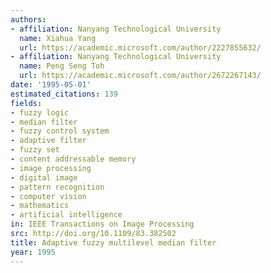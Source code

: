 ```yaml
---
authors:
- affiliation: Nanyang Technological University
  name: Xiahua Yang
  url: https://academic.microsoft.com/author/2227855632/
- affiliation: Nanyang Technological University
  name: Peng Seng Toh
  url: https://academic.microsoft.com/author/2672267143/
date: '1995-05-01'
estimated_citations: 139
fields:
- fuzzy logic
- median filter
- fuzzy control system
- adaptive filter
- fuzzy set
- content addressable memory
- image processing
- digital image
- pattern recognition
- computer vision
- mathematics
- artificial intelligence
in: IEEE Transactions on Image Processing
src: http://doi.org/10.1109/83.382502
title: Adaptive fuzzy multilevel median filter
year: 1995
---
```


